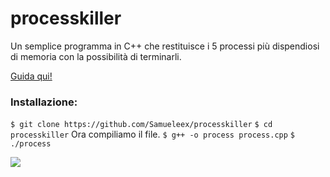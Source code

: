 # processkiller
Un semplice programma in C++ che restituisce i 5 processi più dispendiosi di memoria con la possibilità di terminarli.

[Guida qui!](https://ethicalhacking.freeflarum.com/d/1124-process-killer-in-c)


### Installazione:

`$ git clone https://github.com/Samueleex/processkiller`
`$ cd processkiller`
Ora compiliamo il file.
`$ g++ -o process process.cpp`
`$ ./process`

![](https://i.ibb.co/pbk8hhn/image.png)
